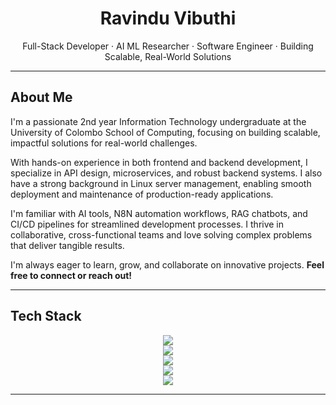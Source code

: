 <h1 align="center">Ravindu Vibuthi</h1>
<p align="center">Full-Stack Developer · AI ML Researcher · Software Engineer · Building Scalable, Real-World Solutions

</p>

---

## About Me

I'm a passionate 2nd year Information Technology undergraduate at the University of Colombo School of Computing, focusing on building scalable, impactful solutions for real-world challenges.

With hands-on experience in both frontend and backend development, I specialize in API design, microservices, and robust backend systems. I also have a strong background in Linux server management, enabling smooth deployment and maintenance of production-ready applications.

I'm familiar with AI tools, N8N automation workflows, RAG chatbots, and CI/CD pipelines for streamlined development processes. I thrive in collaborative, cross-functional teams and love solving complex problems that deliver tangible results.

I'm always eager to learn, grow, and collaborate on innovative projects. **Feel free to connect or reach out!**

---

## Tech Stack

<p align="center">
  <img src="https://skillicons.dev/icons?i=nextjs,nodejs,react,express,typescript,javascript,html,css,tailwind" /><br>
  <img src="https://skillicons.dev/icons?i=java,python,php,cpp,c,cs,bash,go,rust,dart" /><br>
  <img src="https://skillicons.dev/icons?i=mongodb,postgresql,mysql,firebase,supabase,sqlite,redis,aws,gcp,azure" /><br>
  <img src="https://skillicons.dev/icons?i=docker,git,linux,postman,vscode,figma" /><br>
  <img src="https://skillicons.dev/icons?i=tensorflow,scikitlearn,pytorch,opencv" />
</p>

---


